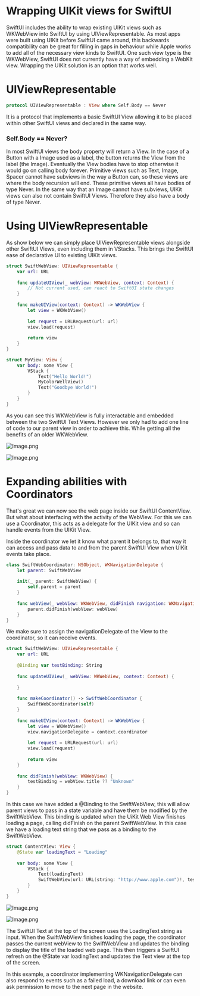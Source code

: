 # Wrapping UIKit views for SwiftUI

SwiftUI includes the ability to wrap existing UIKit views such as WKWebView into SwiftUI by using UIViewRepresentable.  As most apps were built using UIKit before SwiftUI came around, this backwards compatibility can be great for filling in gaps in behaviour while Apple works to add all of the necessary view kinds to SwiftUI.  One such view type is the WKWebView, SwiftUI does not currently have a way of embedding a WebKit view.  Wrapping the UIKit solution is an option that works well.

# UIViewRepresentable

```swift
protocol UIViewRepresentable : View where Self.Body == Never
```

It is a protocol that implements a basic SwiftUI View allowing it to be placed within other SwiftUI views and declared in the same way.

### Self.Body == Never?

In most SwiftUI views the body property will return a View.  In the case of a Button with a Image used as a label, the button returns the View from the label (the Image).  Eventually the View bodies have to stop otherwise it would go on calling body forever.  Primitive views such as Text, Image, Spacer cannot have subviews in the way a Button can, so these views are where the body recursion will end.  These primitive views all have bodies of type Never.  In the same way that an Image cannot have subviews, UIKit views can also not contain SwiftUI Views.  Therefore they also have a body of type Never.

# Using UIViewRepresentable

As show below we can simply place UIViewRepresentable views alongside other SwiftUI Views, even including them in VStacks.  This brings the SwiftUI ease of declarative UI to existing UIKit views.

```swift
struct SwiftWebView: UIViewRepresentable {
    var url: URL
    
    func updateUIView(_ webView: WKWebView, context: Context) {
        // Not current used, can react to SwiftUI state changes
    }
    
    func makeUIView(context: Context) -> WKWebView {
        let view = WKWebView()
        
        let request = URLRequest(url: url)
        view.load(request)
        
        return view
    }
}
```

```swift
struct MyView: View {
	var body: some View {
		VStack {
			Text("Hello World!")
			MyColorWellView()
			Text("Goodbye World!")
		}
	}
}
```

As you can see this WKWebView is fully interactable and embedded between the two SwiftUI Text Views.  However we only had to add one line of code to our parent view in order to achieve this.  While getting all the benefits of an older WKWebView.

![Image.png](https://res.craft.do/user/full/16a7b6a2-c41e-fe56-150b-e24b32001329/doc/566AC233-7F5E-4425-A537-D77FDEE44727/D34675C2-7E55-461C-8072-C9ED133E4A18_2/jzi73zfALFy5rjBSK6LWynKgi5tPQTH1XEOiru8zb2Ez/Image.png)

![Image.png](https://res.craft.do/user/full/16a7b6a2-c41e-fe56-150b-e24b32001329/doc/566AC233-7F5E-4425-A537-D77FDEE44727/2B9C0AA3-F06F-4000-9A1E-EDDC276A8A0D_2/BBqrVhxHP0Mx4CMkxDQoJHZlRBTHxzhHFGuh7DYbMUEz/Image.png)

# Expanding abilities with Coordinators

That's great we can now see the web page inside our SwiftUI ContentView.  But what about interfacing with the activity of the WebView.  For this we can use a Coordinator, this acts as a delegate for the UIKit view and so can handle events from the UIKit View.

Inside the coordinator we let it know what parent it belongs to, that way it can access and pass data to and from the parent SwiftUI View when UIKit events take place.

```swift
class SwiftWebCoordinator: NSObject, WKNavigationDelegate {
    let parent: SwiftWebView
        
    init(_ parent: SwiftWebView) { 
        self.parent = parent
    }
        
    func webView(_ webView: WKWebView, didFinish navigation: WKNavigation!) {
        parent.didFinish(webView: webView)
    }
}
```

We make sure to assign the navigationDelegate of the View to the coordinator, so it can receive events.

```swift
struct SwiftWebView: UIViewRepresentable {
    var url: URL
    
    @Binding var testBinding: String
    
    func updateUIView(_ webView: WKWebView, context: Context) {
        
    }
    
    func makeCoordinator() -> SwiftWebCoordinator {
        SwiftWebCoordinator(self)
    }
    
    func makeUIView(context: Context) -> WKWebView {
        let view = WKWebView()
        view.navigationDelegate = context.coordinator
        
        let request = URLRequest(url: url)
        view.load(request)
        
        return view
    }
    
    func didFinish(webView: WKWebView) {
        testBinding = webView.title ?? "Unknown"
    }
}
```

In this case we have added a @Binding to the SwiftWebView, this will allow parent views to pass in a state variable and have them be modified by the SwiftWebView.  This binding is updated when the UiKit Web View finishes loading a page, calling didFinish on the parent SwiftWebView.  In this case we have a loading text string that we pass as a binding to the SwiftWebView.

```swift
struct ContentView: View {
    @State var loadingText = "Loading"
    
    var body: some View {
        VStack {
            Text(loadingText)
            SwiftWebView(url: URL(string: "http://www.apple.com")!, testBinding: $loadingText)
        }
    }
}
```

![Image.png](https://res.craft.do/user/full/16a7b6a2-c41e-fe56-150b-e24b32001329/doc/566AC233-7F5E-4425-A537-D77FDEE44727/1D5509E7-64A6-4F68-98F5-5D7F0BF72602_2/z9xDTEglnKw7SlORxyNeffaJVyZCoJziuxOhNxLPvN0z/Image.png)

![Image.png](https://res.craft.do/user/full/16a7b6a2-c41e-fe56-150b-e24b32001329/doc/566AC233-7F5E-4425-A537-D77FDEE44727/FCB89098-140E-46E2-AB98-EE123B2C8217_2/PrV49dGxMjQy13zVE5jijVXwfYT14123CympUWkfekYz/Image.png)

The SwiftUI Text at the top of the screen uses the LoadingText string as input.  When the SwiftWebView finishes loading the page, the coordinator passes the current webView to the SwiftWebView and updates the binding to display the title of the loaded web page.  This then triggers a SwiftUI refresh on the @State var loadingText and updates the Text view at the top of the screen.

In this example, a coordinator implementing WKNavigationDelegate can also respond to events such as a failed load, a download link or can even ask permission to move to the next page in the website.

